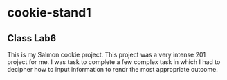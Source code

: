 # cookie-stand1

## Class Lab6

This is my Salmon cookie project. This project was a very intense 201 project for me. I was task to complete a few complex task in which I had to decipher how to input information to rendr the most appropriate outcome.
